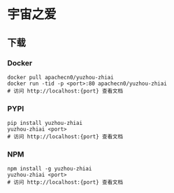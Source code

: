 # 宇宙之爱

## 下载

### Docker

```
docker pull apachecn0/yuzhou-zhiai
docker run -tid -p <port>:80 apachecn0/yuzhou-zhiai
# 访问 http://localhost:{port} 查看文档
```

### PYPI

```
pip install yuzhou-zhiai
yuzhou-zhiai <port>
# 访问 http://localhost:{port} 查看文档
```

### NPM

```
npm install -g yuzhou-zhiai
yuzhou-zhiai <port>
# 访问 http://localhost:{port} 查看文档
```